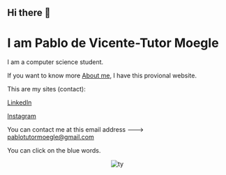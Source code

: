 ## Hi there 👋

# I am Pablo de Vicente-Tutor Moegle

I am a computer science student.

If you want to know more [About me](https://pablotutormoegle.github.io/aboutMe), I have this provional website.

This are my sites (contact):

[LinkedIn](https://www.linkedin.com/in/pablo-tutor-moegle/)

[Instagram](https://www.instagram.com/pablo_dev_tutor/)

You can contact me at this email address ---> pablotutormoegle@gmail.com

You can click on the blue words.

<div align="center"> 
<img href="https://github.com/PabloTutorMoegle/PabloTutorMoegle/assets/102219711/f3c2a54a-8ee7-443d-b078-8fa5fa2d0a0c" alt="ty" widht="500" />
</div>

